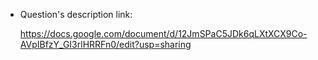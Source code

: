 + Question's description link:

    https://docs.google.com/document/d/12JmSPaC5JDk6qLXtXCX9Co-AVpIBfzY_GI3rlHRRFn0/edit?usp=sharing